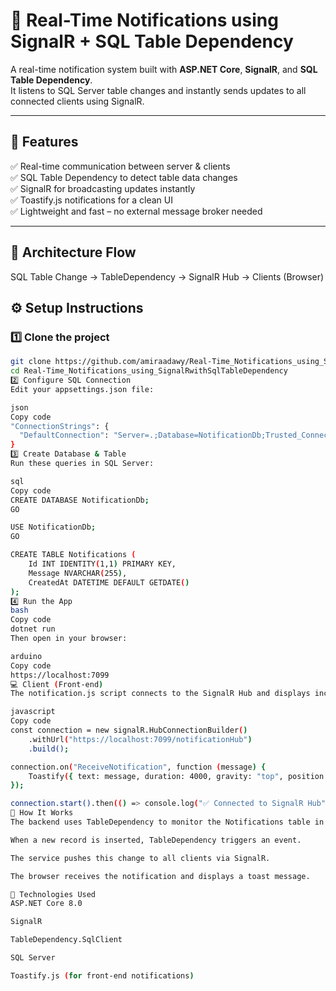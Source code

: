# 🔔 Real-Time Notifications using SignalR + SQL Table Dependency

A real-time notification system built with **ASP.NET Core**, **SignalR**, and **SQL Table Dependency**.  
It listens to SQL Server table changes and instantly sends updates to all connected clients using SignalR.

---

## 🚀 Features
✅ Real-time communication between server & clients  
✅ SQL Table Dependency to detect table data changes  
✅ SignalR for broadcasting updates instantly  
✅ Toastify.js notifications for a clean UI  
✅ Lightweight and fast – no external message broker needed  

---

## 🧱 Architecture Flow
SQL Table Change → TableDependency → SignalR Hub → Clients (Browser)


## ⚙️ Setup Instructions

### 1️⃣ Clone the project
```bash
git clone https://github.com/amiraadawy/Real-Time_Notifications_using_SignalRwithSqlTableDependency.git
cd Real-Time_Notifications_using_SignalRwithSqlTableDependency
2️⃣ Configure SQL Connection
Edit your appsettings.json file:

json
Copy code
"ConnectionStrings": {
  "DefaultConnection": "Server=.;Database=NotificationDb;Trusted_Connection=True;TrustServerCertificate=True;"
}
3️⃣ Create Database & Table
Run these queries in SQL Server:

sql
Copy code
CREATE DATABASE NotificationDb;
GO

USE NotificationDb;
GO

CREATE TABLE Notifications (
    Id INT IDENTITY(1,1) PRIMARY KEY,
    Message NVARCHAR(255),
    CreatedAt DATETIME DEFAULT GETDATE()
);
4️⃣ Run the App
bash
Copy code
dotnet run
Then open in your browser:

arduino
Copy code
https://localhost:7099
💻 Client (Front-end)
The notification.js script connects to the SignalR Hub and displays incoming notifications using Toastify.

javascript
Copy code
const connection = new signalR.HubConnectionBuilder()
    .withUrl("https://localhost:7099/notificationHub")
    .build();

connection.on("ReceiveNotification", function (message) {
    Toastify({ text: message, duration: 4000, gravity: "top", position: "right" }).showToast();
});

connection.start().then(() => console.log("✅ Connected to SignalR Hub"));
🧠 How It Works
The backend uses TableDependency to monitor the Notifications table in SQL Server.

When a new record is inserted, TableDependency triggers an event.

The service pushes this change to all clients via SignalR.

The browser receives the notification and displays a toast message.

🧩 Technologies Used
ASP.NET Core 8.0

SignalR

TableDependency.SqlClient

SQL Server

Toastify.js (for front-end notifications)

